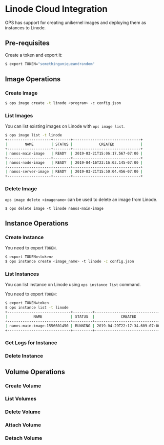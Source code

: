 Linode Cloud Integration
========================

OPS has support for creating unikernel images and deploying them as
instances to Linode.

## Pre-requisites

Create a token and export it:

```sh
$ export TOKEN="somethinguniqueandrandom"
```

## Image Operations
### Create Image

```sh
$ ops image create -t linode <program> -c config.json
```

### List Images

You can list existing images on Linode with `ops image list`.

```sh
$ ops image list -t linode
+--------------------+--------+-------------------------------+
|        NAME        | STATUS |            CREATED            |
+--------------------+--------+-------------------------------+
| nanos-main-image   | READY  | 2019-03-21T15:06:17.567-07:00 |
+--------------------+--------+-------------------------------+
| nanos-node-image   | READY  | 2019-04-16T23:16:03.145-07:00 |
+--------------------+--------+-------------------------------+
| nanos-server-image | READY  | 2019-03-21T15:50:04.456-07:00 |
+--------------------+--------+-------------------------------+
```

### Delete Image

`ops image delete <imagename>` can be used to delete an image from Linode.

```
$ ops delete image -t linode nanos-main-image
```

## Instance Operations
### Create Instance

You need to export `TOKEN`.

```sh
$ export TOKEN=<token>
$ ops instance create <image_name> -t linode -c config.json
```

### List Instances

You can list instance on Linode using `ops instance list` command.

You need to export `TOKEN`:

```sh
$ export TOKEN=token
$ ops instance list -t linode
+-----------------------------+---------+-------------------------------+-------------+--------------+
|            NAME             | STATUS  |            CREATED            | PRIVATE IPS |  PUBLIC IPS  |
+-----------------------------+---------+-------------------------------+-------------+--------------+
| nanos-main-image-1556601450 | RUNNING | 2019-04-29T22:17:34.609-07:00 | 10.240.0.40 | 34.83.204.40 |
+-----------------------------+---------+-------------------------------+-------------+--------------+
```

### Get Logs for Instance

### Delete Instance

## Volume Operations
### Create Volume

### List Volumes

### Delete Volume

### Attach Volume

### Detach Volume

